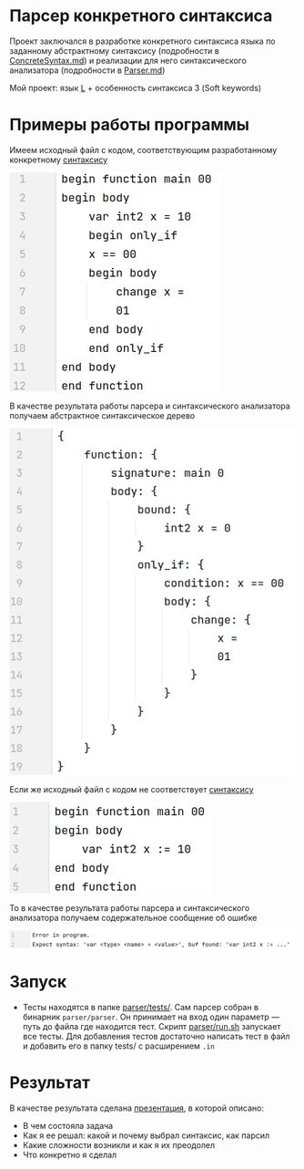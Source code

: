 # Парсер конкретного синтаксиса

Проект заключался в разработке конкретного синтаксиса языка по заданному абстрактному синтаксису (подробности в [ConcreteSyntax.md](tasks/ConcreteSyntax.md)) и реализации для него синтаксического анализатора (подробности в [Parser.md](tasks/Parser.md))

Мой проект: язык [L](lang/L.md) + особенность синтаксиса 3 (Soft keywords)

# Примеры работы программы

Имеем исходный файл с кодом, соответствующим разработанному конкретному [синтаксису](syntax.txt)

![](artefacts/program.png)

В качестве результата работы парсера и синтаксического анализатора получаем абстрактное синтаксическое дерево

![](artefacts/result.png)

Если же исходный файл с кодом не соответствует [синтаксису](syntax.txt)

![](artefacts/wrong_program.png)

То в качестве результата работы парсера и синтаксического анализатора получаем содержательное сообщение об ошибке

![](artefacts/error.png)

# Запуск

   * Тесты находятся в папке [parser/tests/](parser/tests/). Сам парсер собран в бинарник `parser/parser`. Он принимает на вход один параметр — путь до файла где находится тест. Скрипт [parser/run.sh](parser/run.sh) запускает все тесты. Для добавления тестов достаточно написать тест в файл и добавить его в папку tests/ с расширением `.in`

# Результат

В качестве результата сделана [презентация](https://docs.google.com/presentation/d/1_xMy53HWEKPJ2RjHdZdF30-LSLk0g5KG1ioNPfFz7lk/edit?usp=sharing), в которой описано:

* В чем состояла задача
* Как я ее решал: какой и почему выбрал синтаксис, как парсил
* Какие сложности возникли и как я их преодолел
* Что конкретно я сделал
